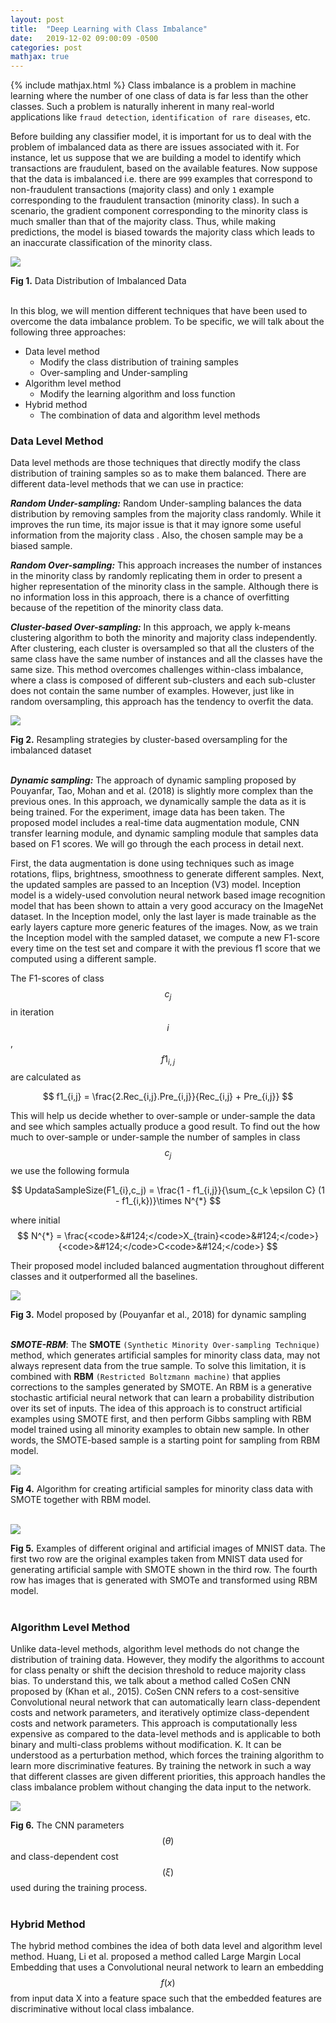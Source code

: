 ```yaml
---
layout: post
title:  "Deep Learning with Class Imbalance"
date:   2019-12-02 09:00:09 -0500
categories: post
mathjax: true
---
```

<!-- Need to include this line to enable mathjax -->
{% include mathjax.html %}
Class imbalance is a problem in machine learning where the number of one class of data is far less than the other classes. Such a problem is naturally inherent in many real-world applications like `fraud detection`, `identification of rare diseases`, etc.

Before building any classifier model, it is important for us to deal with the problem of imbalanced data as there are issues associated with it. For instance, let us suppose that we are building a model to identify which transactions are fraudulent, based on the available features. Now suppose that the data is imbalanced i.e. there are `999` examples that correspond to non-fraudulent transactions (majority class) and only `1` example corresponding to the fraudulent transaction (minority class). In such a scenario, the gradient component corresponding to the minority class is much smaller than that of the majority class. Thus, while making predictions, the model is biased towards the majority class which leads to an inaccurate classification of the minority class.

![](http://dlclass2019.github.io/images/class_imb.png)

**Fig 1.** Data Distribution of Imbalanced Data
<br /><br />

In this blog, we will mention different techniques that have been used to overcome the data imbalance problem. To be specific, we will talk about the following three approaches:

* Data level method
  - Modify the class distribution of training samples
  - Over-sampling and Under-sampling
* Algorithm level method
  - Modify the learning algorithm and loss function
* Hybrid method
  - The combination of data and algorithm level methods

### Data Level Method
Data level methods are those techniques that directly modify the class distribution of training samples so as to make them balanced. There are different data-level methods that we can use in practice:

**_Random Under-sampling:_** Random Under-sampling balances the data distribution by removing samples from the majority class randomly. While it improves the run time, its major issue is that it may ignore some useful information from the majority class . Also, the chosen sample may be a biased sample.

**_Random Over-sampling:_** This approach increases the number of instances in the minority class by randomly replicating them in order to present a higher representation of the minority class in the sample. Although there is no information loss in this approach, there is a chance of overfitting because of the repetition of the minority class data.

**_Cluster-based Over-sampling:_** In this approach, we apply k-means clustering algorithm to both the minority and majority class independently. After clustering, each cluster is oversampled so that all the clusters of the same class have the same number of instances and all the classes have the same size. This method overcomes challenges within-class imbalance, where a class is composed of different sub-clusters and each sub-cluster does not contain the same number of examples. However, just like in random oversampling, this approach has the tendency to overfit the data.

![](http://dlclass2019.github.io/images/resmple_imb.png)

**Fig 2.** Resampling strategies by cluster-based oversampling for the imbalanced dataset
<br /><br />

**_Dynamic sampling:_** The approach of dynamic sampling proposed by Pouyanfar, Tao, Mohan and et al. (2018) is slightly more complex than the previous ones. In this approach, we dynamically sample the data as it is being trained. For the experiment, image data has been taken. The proposed model includes a real-time data augmentation module, CNN transfer learning module, and dynamic sampling module that samples data based on F1 scores. We will go through the each process in detail next.

First, the data augmentation is done using techniques such as image rotations, flips, brightness, smoothness to generate different samples. Next, the updated samples are passed to an Inception (V3) model. Inception model is a widely-used convolution neural network based image recognition model that has been shown to attain a very good accuracy on the ImageNet dataset. In the Inception model, only the last layer is made trainable as the early layers capture more generic features of the images. Now, as we train the Inception model with the sampled dataset, we compute a new F1-score every time on the test set and compare it with the previous f1 score that we computed using a different sample.

The F1-scores of class $$ c_j $$ in iteration $$ i $$, $$ f1_{i,j} $$ are calculated as

$$ f1_{i,j} = \frac{2.Rec_{i,j}.Pre_{i,j}}{Rec_{i,j} + Pre_{i,j}} $$

This will help us decide whether to over-sample or under-sample the data and see which samples actually produce a good result. To find out the how much to over-sample or under-sample the number of samples in class $$ c_j $$ we use the following formula

$$ UpdataSampleSize(F1_{i},c_j) = \frac{1 - f1_{i,j}}{\sum_{c_k \epsilon C} (1 - f1_{i,k})}\times N^{*} $$

where initial $$ N^{*} = \frac{<code>&#124;</code>X_{train}<code>&#124;</code>}{<code>&#124;</code>C<code>&#124;</code>} $$

Their proposed model included balanced augmentation throughout different classes and it outperformed all the baselines.

![](http://dlclass2019.github.io/images/proposed_model_dysmp.png)

**Fig 3.** Model proposed by (Pouyanfar et al., 2018) for dynamic sampling
<br /><br />

**_SMOTE-RBM_**: The **SMOTE** `(Synthetic Minority Over-sampling Technique)` method, which generates artificial samples for minority class data, may not always represent data from the true sample. To solve this limitation, it is combined with **RBM** `(Restricted Boltzmann machine)` that applies corrections to the samples generated by SMOTE. An RBM is a generative stochastic artificial neural network that can learn a probability distribution over its set of inputs. The idea of this approach is to construct artificial examples using SMOTE first, and then perform Gibbs sampling with RBM model trained using all minority examples to obtain new sample. In other words, the SMOTE-based sample is a starting point for sampling from RBM model.

![](http://dlclass2019.github.io/images/algo_smote.png)

**Fig 4.** Algorithm for creating artificial samples for minority class data with SMOTE together with RBM model.
<br /><br />


![](http://dlclass2019.github.io/images/smote_ex.png)

**Fig 5.** Examples of different original and artificial images of MNIST data. The first two row are the original examples taken from MNIST data used for generating artificial sample with SMOTE shown in the third row. The fourth row has images that is generated with SMOTe and transformed using RBM model.
<br /><br />

### Algorithm Level Method

Unlike data-level methods, algorithm level methods do not change the distribution of training data. However, they modify the algorithms to account for class penalty or shift the decision threshold to reduce majority class bias. To understand this, we talk about a method called CoSen CNN proposed by (Khan et al., 2015).  CoSen CNN refers to a cost-sensitive Convolutional neural network that can automatically learn class-dependent costs and network parameters, and iteratively optimize class-dependent costs and network parameters. This approach is computationally less expensive as compared to the data-level methods and is applicable to both binary and multi-class problems without modification. K. It can be understood as a perturbation method, which forces the training algorithm to learn more discriminative features. By training the network in such a way that different classes are given different priorities, this approach handles the class imbalance problem without changing the data input to the network.

![](http://dlclass2019.github.io/images/cnn_cost.png)

**Fig 6.** The CNN parameters $$ (\theta) $$ and class-dependent cost $$ (\xi) $$ used during the training process.
<br /><br />

### Hybrid Method

The hybrid method combines the idea of both data level and algorithm level method. Huang, Li et al. proposed a method called Large Margin Local Embedding that uses a Convolutional neural network to learn an embedding $$ f(x) $$ from input data X into a feature space such that the embedded features are discriminative without local class imbalance.

<!-- You’ll find this post in your `_posts` directory.

Jekyll requires blog post files to be named according to the following format:

`YEAR-MONTH-DAY-title.MARKUP`

Where `YEAR` is a four-digit number, `MONTH` and `DAY` are both two-digit numbers, and `MARKUP` is the file extension representing the format used in the file. After that, include the necessary front matter. Take a look at the source for this post to get an idea about how it works.

Jekyll also offers powerful support for code snippets:

{% highlight ruby %}
def print_hi(name)
  puts "Hi, #{name}"
end
print_hi('Tom')
#=> prints 'Hi, Tom' to STDOUT.
{% endhighlight %}


You can add formulas
$$ F = G \frac{m_1 m_2} {r^2} $$ -->
